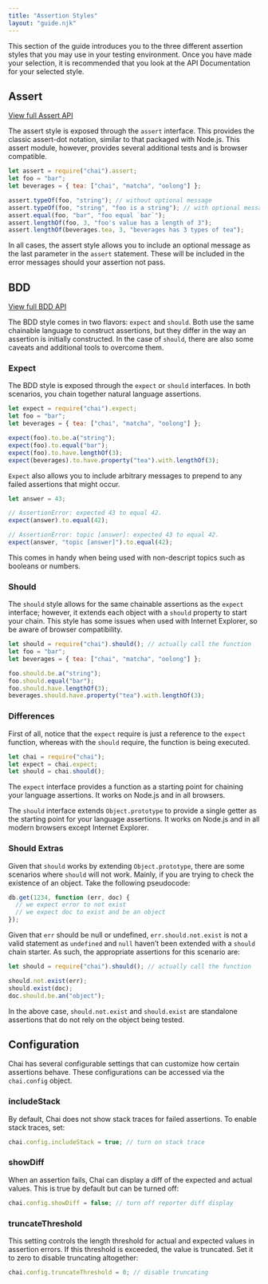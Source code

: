 ```yaml
---
title: "Assertion Styles"
layout: "guide.njk"
---
```


This section of the guide introduces you to the three different assertion styles that you may use in your testing environment. Once you have made your selection, it is recommended that you look at the API Documentation for your selected style.

## Assert

[View full Assert API](/api/assert/)

The assert style is exposed through the `assert` interface. This provides the classic assert-dot notation, similar to that packaged with Node.js. This assert module, however, provides several additional tests and is browser compatible.

```js
let assert = require("chai").assert;
let foo = "bar";
let beverages = { tea: ["chai", "matcha", "oolong"] };

assert.typeOf(foo, "string"); // without optional message
assert.typeOf(foo, "string", "foo is a string"); // with optional message
assert.equal(foo, "bar", "foo equal `bar`");
assert.lengthOf(foo, 3, "foo's value has a length of 3");
assert.lengthOf(beverages.tea, 3, "beverages has 3 types of tea");
```

In all cases, the assert style allows you to include an optional message as the last parameter in the `assert` statement. These will be included in the error messages should your assertion not pass.

## BDD

[View full BDD API](/api/bdd/)

The BDD style comes in two flavors: `expect` and `should`. Both use the same chainable language to construct assertions, but they differ in the way an assertion is initially constructed. In the case of `should`, there are also some caveats and additional tools to overcome them.

### Expect

The BDD style is exposed through the `expect` or `should` interfaces. In both scenarios, you chain together natural language assertions.

```js
let expect = require("chai").expect;
let foo = "bar";
let beverages = { tea: ["chai", "matcha", "oolong"] };

expect(foo).to.be.a("string");
expect(foo).to.equal("bar");
expect(foo).to.have.lengthOf(3);
expect(beverages).to.have.property("tea").with.lengthOf(3);
```

`Expect` also allows you to include arbitrary messages to prepend to any failed assertions that might occur.

```js
let answer = 43;

// AssertionError: expected 43 to equal 42.
expect(answer).to.equal(42);

// AssertionError: topic [answer]: expected 43 to equal 42.
expect(answer, "topic [answer]").to.equal(42);
```

This comes in handy when being used with non-descript topics such as booleans or numbers.

### Should

The `should` style allows for the same chainable assertions as the `expect` interface; however, it extends each object with a `should` property to start your chain. This style has some issues when used with Internet Explorer, so be aware of browser compatibility.

```js
let should = require("chai").should(); // actually call the function
let foo = "bar";
let beverages = { tea: ["chai", "matcha", "oolong"] };

foo.should.be.a("string");
foo.should.equal("bar");
foo.should.have.lengthOf(3);
beverages.should.have.property("tea").with.lengthOf(3);
```

### Differences

First of all, notice that the `expect` require is just a reference to the `expect` function, whereas with the `should` require, the function is being executed.

```js
let chai = require("chai");
let expect = chai.expect;
let should = chai.should();
```

The `expect` interface provides a function as a starting point for chaining your language assertions. It works on Node.js and in all browsers.

The `should` interface extends `Object.prototype` to provide a single getter as the starting point for your language assertions. It works on Node.js and in all modern browsers except Internet Explorer.

### Should Extras

Given that `should` works by extending `Object.prototype`, there are some scenarios where `should` will not work. Mainly, if you are trying to check the existence of an object. Take the following pseudocode:

```js
db.get(1234, function (err, doc) {
  // we expect error to not exist
  // we expect doc to exist and be an object
});
```

Given that `err` should be null or undefined, `err.should.not.exist` is not a valid statement as `undefined` and `null` haven’t been extended with a `should` chain starter. As such, the appropriate assertions for this scenario are:

```js
let should = require("chai").should(); // actually call the function

should.not.exist(err);
should.exist(doc);
doc.should.be.an("object");
```

In the above case, `should.not.exist` and `should.exist` are standalone assertions that do not rely on the object being tested.

## Configuration

Chai has several configurable settings that can customize how certain assertions behave. These configurations can be accessed via the `chai.config` object.

### includeStack

By default, Chai does not show stack traces for failed assertions. To enable stack traces, set:

```js
chai.config.includeStack = true; // turn on stack trace
```

### showDiff

When an assertion fails, Chai can display a diff of the expected and actual values. This is true by default but can be turned off:

```js
chai.config.showDiff = false; // turn off reporter diff display
```

### truncateThreshold

This setting controls the length threshold for actual and expected values in assertion errors. If this threshold is exceeded, the value is truncated. Set it to zero to disable truncating altogether:

```js
chai.config.truncateThreshold = 0; // disable truncating
```
